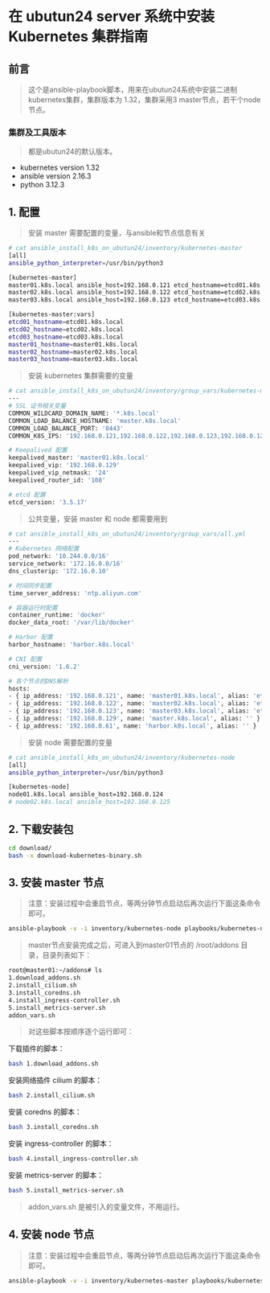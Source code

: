# 在 ubutun24 server 系统中安装 Kubernetes 集群指南

## 前言
> 这个是ansible-playbook脚本，用来在ubutun24系统中安装二进制kubernetes集群，集群版本为 1.32，集群采用3 master节点，若干个node节点。

### 集群及工具版本
> 都是ubutun24的默认版本。
- kubernetes version 1.32
- ansible version 2.16.3
- python 3.12.3


## 1. 配置
> 安装 master 需要配置的变量，与ansible和节点信息有关
```bash
# cat ansible_install_k8s_on_ubutun24/inventory/kubernetes-master 
[all]
ansible_python_interpreter=/usr/bin/python3

[kubernetes-master]
master01.k8s.local ansible_host=192.168.0.121 etcd_hostname=etcd01.k8s.local sn=1
master02.k8s.local ansible_host=192.168.0.122 etcd_hostname=etcd02.k8s.local sn=2
master03.k8s.local ansible_host=192.168.0.123 etcd_hostname=etcd03.k8s.local sn=3

[kubernetes-master:vars]
etcd01_hostname=etcd01.k8s.local
etcd02_hostname=etcd02.k8s.local
etcd03_hostname=etcd03.k8s.local
master01_hostname=master01.k8s.local
master02_hostname=master02.k8s.local
master03_hostname=master03.k8s.local
```

> 安装 kubernetes 集群需要的变量
```bash
# cat ansible_install_k8s_on_ubutun24/inventory/group_vars/kubernetes-master.yml 
---
# SSL 证书相关变量
COMMON_WILDCARD_DOMAIN_NAME: '*.k8s.local'
COMMON_LOAD_BALANCE_HOSTNAME: 'master.k8s.local'
COMMON_LOAD_BALANCE_PORT: '8443'
COMMON_K8S_IPS: '192.168.0.121,192.168.0.122,192.168.0.123,192.168.0.129,' # 前面3个ip分别是master的节点ip,最后一个是keepalived_vip 不分前后顺序

# Keepalived 配置
keepalived_master: 'master01.k8s.local'
keepalived_vip: '192.168.0.129'
keepalived_vip_netmask: '24'
keepalived_router_id: '108'

# etcd 配置
etcd_version: '3.5.17'
```


> 公共变量，安装 master 和 node 都需要用到
```bash
# cat ansible_install_k8s_on_ubutun24/inventory/group_vars/all.yml 
---
# Kubernetes 网络配置
pod_network: '10.244.0.0/16'
service_network: '172.16.0.0/16'
dns_clusterip: '172.16.0.10'

# 时间同步配置
time_server_address: 'ntp.aliyun.com'

# 容器运行时配置
container_runtime: 'docker'
docker_data_root: '/var/lib/docker'

# Harbor 配置
harbor_hostname: 'harbor.k8s.local'

# CNI 配置
cni_version: '1.6.2'

# 各个节点的DNS解析
hosts:
- { ip_address: '192.168.0.121', name: 'master01.k8s.local', alias: 'etcd01.k8s.local' }
- { ip_address: '192.168.0.122', name: 'master02.k8s.local', alias: 'etcd02.k8s.local' }
- { ip_address: '192.168.0.123', name: 'master03.k8s.local', alias: 'etcd03.k8s.local' }
- { ip_address: '192.168.0.129', name: 'master.k8s.local', alias: '' }
- { ip_address: '192.168.0.61', name: 'harbor.k8s.local', alias: '' }

```


> 安装 node 需要配置的变量
```bash
# cat ansible_install_k8s_on_ubutun24/inventory/kubernetes-node 
[all]
ansible_python_interpreter=/usr/bin/python3

[kubernetes-node]
node01.k8s.local ansible_host=192.168.0.124
# node02.k8s.local ansible_host=192.168.0.125
```

## 2. 下载安装包
```bash
cd download/
bash -x download-kubernetes-binary.sh
```

## 3. 安装 master 节点
> 注意：安装过程中会重启节点，等两分钟节点启动后再次运行下面这条命令即可。

```bash
ansible-playbook -v -i inventory/kubernetes-node playbooks/kubernetes-node.yml
```

> master节点安装完成之后，可进入到master01节点的 /root/addons 目录，目录列表如下：

```bash
root@master01:~/addons# ls
1.download_addons.sh
2.install_cilium.sh
3.install_coredns.sh
4.install_ingress-controller.sh
5.install_metrics-server.sh
addon_vars.sh
```

> 对这些脚本按顺序逐个运行即可：

下载插件的脚本：
```bash
bash 1.download_addons.sh
```

安装网络插件 cilium 的脚本：
```bash
bash 2.install_cilium.sh
```

安装 coredns 的脚本：
```bash
bash 3.install_coredns.sh
```

安装 ingress-controller 的脚本：
```bash
bash 4.install_ingress-controller.sh
```

安装 metrics-server 的脚本：
```bash
bash 5.install_metrics-server.sh
```

> addon_vars.sh 是被引入的变量文件，不用运行。



## 4. 安装 node 节点
> 注意：安装过程中会重启节点，等两分钟节点启动后再次运行下面这条命令即可。

```bash
ansible-playbook -v -i inventory/kubernetes-master playbooks/kubernetes-master.yml
```
